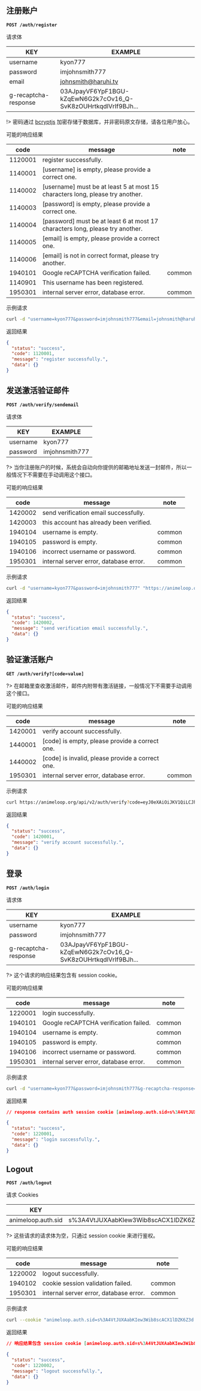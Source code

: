 ## 注册账户

**`POST /auth/register`**

请求体

| KEY                  | EXAMPLE                                                      |
| -------------------- | ------------------------------------------------------------ |
| username             | kyon777                                                      |
| password             | imjohnsmith777                                               |
| email                | [johnsmith@haruhi.tv](mailto:johnsmith@haruhi.tv)            |
| g-recaptcha-response | 03AJpayVF6YpF1BGU-kZqEwN6G2k7cOv16_Q-SvK8zOUHrtkqdlVrIf9BJh... |

!> 密码通过 [bcryptjs](https://github.com/dcodeIO/bcrypt.js) 加密存储于数据库，并非密码原文存储，请各位用户放心。

可能的响应结果

| code    | message                                                      | note   |
| ------- | ------------------------------------------------------------ | ------ |
| 1120001 | register successfully.                                       |        |
| 1140001 | [username] is empty, please provide a correct one.           |        |
| 1140002 | [username] must be at least 5 at most 15 characters long, please try another. |        |
| 1140003 | [password] is empty, please provide a correct one.           |        |
| 1140004 | [password] must be at least 6 at most 17 characters long, please try another. |        |
| 1140005 | [email] is empty, please provide a correct one.              |        |
| 1140006 | [email] is not in correct format, please try another.        |        |
| 1940101 | Google reCAPTCHA verification failed.                        | common |
| 1140901 | This username has been registered.                           |        |
| 1950301 | internal server error, database error.                       | common |

示例请求

```bash
curl -d "username=kyon777&password=imjohnsmith777&email=johnsmith@haruhi.tv&g-recaptcha-response=03AJpayVF6YpF1BGU-kZqEwN6G2k7cOv16_Q-SvK8zOUHrtkqdlVrIf9BJhEnbecV7PwAgCSF1JKUC3Gr5AQILxBuSrKKZrvkHQlm2pZfnTFWuyq0rYID2oUhlsKxVA4FY03GEJV-BCaciZphPDZpvid9t9ompoh8HS0_iKP9EgD9ju7ksqSiy9XcVkHfOy7BQJ2qEeaR2qHxrG2wFLC6w0D4bG8dySX9VgKeMW_pvXnni9ZMLXIVcTz4WpDtaELvRaIc02wWjgmvZZ8DXJ0on2B7T1IACOFYu5dvDVRJz3DsRvs8nYIbz1MwRfzQGVycQz5p5Z8b1lwhkVotYlaetMS3A79ECfJPXOJs4_Hrd5q9TofiYOIbqFPk" "https://animeloop.org/api/v2/auth/register"
```

返回结果

```json
{
  "status": "success",
  "code": 1120001,
  "message": "register successfully.",
  "data": {}
}
```

## 发送激活验证邮件

**`POST /auth/verify/sendemail`**

请求体

| KEY      | EXAMPLE        |
| -------- | -------------- |
| username | kyon777        |
| password | imjohnsmith777 |

?> 当你注册账户的时候，系统会自动向你提供的邮箱地址发送一封邮件，所以一般情况下不需要在手动调用这个接口。

可能的响应结果

| code    | message                                 | note   |
| ------- | --------------------------------------- | ------ |
| 1420002 | send verification email successfully.   |        |
| 1420003 | this account has already been verified. |        |
| 1940104 | username is empty.                      | common |
| 1940105 | password is empty.                      | common |
| 1940106 | incorrect username or password.         | common |
| 1950301 | internal server error, database error.  | common |

示例请求

```bash
curl -d "username=kyon777&password=imjohnsmith777" "https://animeloop.org/api/v2/auth/verify/sendemail"
```

返回结果

```json
{
  "status": "success",
  "code": 1420002,
  "message": "send verification email successfully.",
  "data": {}
}
```

## 验证激活账户

**`GET /auth/verify?[code=value]`**

?> 在邮箱里查收激活邮件，邮件内附带有激活链接，一般情况下不需要手动调用这个接口。

可能的响应结果

| code    | message                                          | note   |
| ------- | ------------------------------------------------ | ------ |
| 1420001 | verify account successfully.                     |        |
| 1440001 | [code] is empty, please provide a correct one.   |        |
| 1440002 | [code] is invalid, please provide a correct one. |        |
| 1950301 | internal server error, database error.           | common |

示例请求

```bash
curl https://animeloop.org/api/v2/auth/verify?code=eyJ0eXAiOiJKV1QiLCJhbGciOiJIUzI1NiJ9.eyJhY3Rpb24iOiJ2ZXJpZnkiLCJ1c2VybmFtZSI6InNxaW5jdXJyeTIiLCJkYXRlIjoiMjAxOC0wMS0yN1QwNToyMDozMC40NjhaIn0.JZ8xpCqusaAw_swnHT4bKXfjyxBxfHz0HyBkmVVoe-A
```

返回结果

```json
{
  "status": "success",
  "code": 1420001,
  "message": "verify account successfully.",
  "data": {}
}
```

## 登录

**`POST /auth/login`**

请求体

| KEY                  | EXAMPLE                                                      |
| -------------------- | ------------------------------------------------------------ |
| username             | kyon777                                                      |
| password             | imjohnsmith777                                               |
| g-recaptcha-response | 03AJpayVF6YpF1BGU-kZqEwN6G2k7cOv16_Q-SvK8zOUHrtkqdlVrIf9BJh... |

?> 这个请求的响应结果包含有 session cookie。

可能的响应结果

| code    | message                                | note   |
| ------- | -------------------------------------- | ------ |
| 1220001 | login successfully.                    |        |
| 1940101 | Google reCAPTCHA verification failed.  | common |
| 1940104 | username is empty.                     | common |
| 1940105 | password is empty.                     | common |
| 1940106 | incorrect username or password.        | common |
| 1950301 | internal server error, database error. | common |

示例请求

```bash
curl -d "username=kyon777&password=imjohnsmith777&g-recaptcha-response=03AJpayVF6YpF1BGU-kZqEwN6G2k7cOv16_Q-SvK8zOUHrtkqdlVrIf9BJhEnbecV7PwAgCSF1JKUC3Gr5AQILxBuSrKKZrvkHQlm2pZfnTFWuyq0rYID2oUhlsKxVA4FY03GEJV-BCaciZphPDZpvid9t9ompoh8HS0_iKP9EgD9ju7ksqSiy9XcVkHfOy7BQJ2qEeaR2qHxrG2wFLC6w0D4bG8dySX9VgKeMW_pvXnni9ZMLXIVcTz4WpDtaELvRaIc02wWjgmvZZ8DXJ0on2B7T1IACOFYu5dvDVRJz3DsRvs8nYIbz1MwRfzQGVycQz5p5Z8b1lwhkVotYlaetMS3A79ECfJPXOJs4_Hrd5q9TofiYOIbqFPk" "https://animeloop.org/api/v2/auth/login"
```

返回结果

```json
// response contains auth session cookie [animeloop.auth.sid=s%3A4VtJUXAabKIew3Wib8scACX1lDZK6Z3d.7Hqy%2F8Nk8d0rFr4ygSCoEnwg5GD%2BVMfghQieThqQ2dU]

{
  "status": "success",
  "code": 1220001,
  "message": "login successfully.",
  "data": {}
}
```

## Logout

**`POST /auth/logout`**

请求 Cookies

| KEY                | EXAMPLE                                                      |
| ------------------ | ------------------------------------------------------------ |
| animeloop.auth.sid | s%3A4VtJUXAabKIew3Wib8scACX1lDZK6Z3d.7Hqy%2F8Nk8d0rFr4ygSCoEnwg5GD%2BVMfghQieThqQ2dU |

?> 这些请求的请求体为空，只通过 session cookie 来进行鉴权。

可能的响应结果

| code    | message                                | note   |
| ------- | -------------------------------------- | ------ |
| 1220002 | logout successfully.                   |        |
| 1940102 | cookie session validation failed.      | common |
| 1950301 | internal server error, database error. | common |

示例请求

```bash
curl --cookie "animeloop.auth.sid=s%3A4VtJUXAabKIew3Wib8scACX1lDZK6Z3d.7Hqy%2F8Nk8d0rFr4ygSCoEnwg5GD%2BVMfghQieThqQ2dU" "https://animeloop.org/api/v2/auth/logout"
```

返回结果

```json
// 响应结果包含 session cookie [animeloop.auth.sid=s%3A4VtJUXAabKIew3Wib8scACX1lDZK6Z3d.7Hqy%2F8Nk8d0rFr4ygSCoEnwg5GD%2BVMfghQieThqQ2dU]

{
  "status": "success",
  "code": 1220002,
  "message": "logout successfully.",
  "data": {}
}
```

